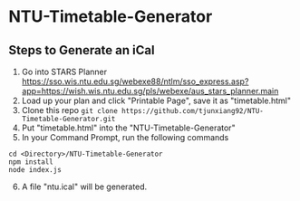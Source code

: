 # NTU-Timetable-Generator

## Steps to Generate an iCal
1) Go into STARS Planner https://sso.wis.ntu.edu.sg/webexe88/ntlm/sso_express.asp?app=https://wish.wis.ntu.edu.sg/pls/webexe/aus_stars_planner.main
2) Load up your plan and click "Printable Page", save it as "timetable.html"
3) Clone this repo `git clone https://github.com/tjunxiang92/NTU-Timetable-Generator.git`
4) Put "timetable.html" into the "NTU-Timetable-Generator"
5) In your Command Prompt, run the following commands
```
cd <Directory>/NTU-Timetable-Generator
npm install
node index.js
```
6) A file "ntu.ical" will be generated.